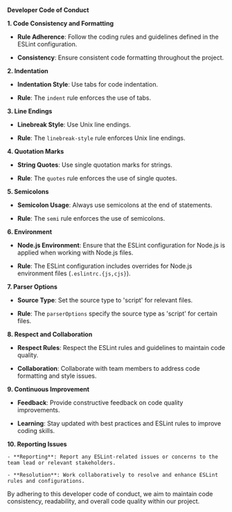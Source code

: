
**Developer Code of Conduct**

**1. Code Consistency and Formatting**

   - **Rule Adherence**: Follow the coding rules and guidelines defined in the ESLint configuration.
   
   - **Consistency**: Ensure consistent code formatting throughout the project.

**2. Indentation**

   - **Indentation Style**: Use tabs for code indentation.
   
   - **Rule**: The `indent` rule enforces the use of tabs.

**3. Line Endings**

   - **Linebreak Style**: Use Unix line endings.
   
   - **Rule**: The `linebreak-style` rule enforces Unix line endings.

**4. Quotation Marks**

   - **String Quotes**: Use single quotation marks for strings.
   
   - **Rule**: The `quotes` rule enforces the use of single quotes.

**5. Semicolons**

   - **Semicolon Usage**: Always use semicolons at the end of statements.
   
   - **Rule**: The `semi` rule enforces the use of semicolons.

**6. Environment**

   - **Node.js Environment**: Ensure that the ESLint configuration for Node.js is applied when working with Node.js files.
   
   - **Rule**: The ESLint configuration includes overrides for Node.js environment files (`.eslintrc.{js,cjs}`).

**7. Parser Options**

   - **Source Type**: Set the source type to 'script' for relevant files.
   
   - **Rule**: The `parserOptions` specify the source type as 'script' for certain files.

**8. Respect and Collaboration**

   - **Respect Rules**: Respect the ESLint rules and guidelines to maintain code quality.
   
   - **Collaboration**: Collaborate with team members to address code formatting and style issues.

**9. Continuous Improvement**

   - **Feedback**: Provide constructive feedback on code quality improvements.
   
   - **Learning**: Stay updated with best practices and ESLint rules to improve coding skills.

**10. Reporting Issues**

    - **Reporting**: Report any ESLint-related issues or concerns to the team lead or relevant stakeholders.
    
    - **Resolution**: Work collaboratively to resolve and enhance ESLint rules and configurations.

By adhering to this developer code of conduct, we aim to maintain code consistency, readability, and overall code quality within our project.
